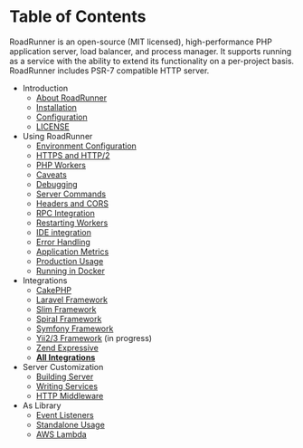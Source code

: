 # Table of Contents

RoadRunner is an open-source (MIT licensed), high-performance PHP application server, load balancer, and process manager. 
It supports running as a service with the ability to extend its functionality on a per-project basis. RoadRunner includes PSR-7 compatible HTTP server.

* Introduction
   * [About RoadRunner](intro/about.md)
   * [Installation](intro/install.md)
   * [Configuration](intro/config.md)
   * [LICENSE](license.md)
* Using RoadRunner
   * [Environment Configuration](usage/environment.md)
   * [HTTPS and HTTP/2](usage/https.md)
   * [PHP Workers](usage/php-workers.md)
   * [Caveats](usage/caveats.md)
   * [Debugging](usage/debugging.md)
   * [Server Commands](usage/server-commands.md)
   * [Headers and CORS](usage/headers.md)
   * [RPC Integration](usage/rpc.md)
   * [Restarting Workers](usage/restarting-workers.md)
   * [IDE integration](usage/ide-integration.md)
   * [Error Handling](usage/error-handling.md)
   * [Application Metrics](usage/metrics.md)
   * [Production Usage](usage/production.md)
   * [Running in Docker](usage/docker.md)
* Integrations
   * [CakePHP](https://github.com/CakeDC/cakephp-roadrunner)  
   * [Laravel Framework](https://github.com/spiral/roadrunner/issues/96)
   * [Slim Framework](https://github.com/spiral/roadrunner/issues/62)  
   * [Spiral Framework](integrations/spiral.md)
   * [Symfony Framework](integrations/symfony.md)
   * [Yii2/3 Framework](https://github.com/spiral/roadrunner/issues/78) (in progress)
   * [Zend Expressive](https://github.com/sergey-telpuk/roadrunner-zend-expressive-integration)
   * [**All Integrations**](https://packagist.org/packages/spiral/roadrunner/dependents) 
* Server Customization
   * [Building Server](server/building-server.md)
   * [Writing Services](server/writing-services.md)
   * [HTTP Middleware](server/middleware.md)
* As Library
   * [Event Listeners](library/event-listeners.md)
   * [Standalone Usage](library/standalone-usage.md)
   * [AWS Lambda](library/aws-lambda.md)
